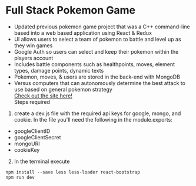 Full Stack Pokemon Game
===
* Updated previous pokemon game project that was a C++ command-line based into a web based application using React & Redux<br />
* UI allows users to select a team of pokemon to battle and level up as they win games<br />
* Google Auth so users can select and keep their pokemon within the players account<br />
* Includes battle components such as healthpoints, moves, element types, damage points, dynamic texts<br />
* Pokemon, moves, & users are stored in the back-end with MongoDB<br />
* Versus computers that can autonomously determine the best attack to use based on general pokemon strategy<br />
[Check out the site here!](https://whispering-savannah-71164.herokuapp.com/)<br />
Steps required
1. create a dev.js file with the required api keys for google, mongo, and cookie. In the file you'll need the following in the module.exports:<br />
* googleClientID<br />
* googleClientSecret<br />
* mongoURI<br />
* cookieKey<br />
2. In the terminal execute <br />
```
npm install --save less less-loader react-bootstrap
npm run dev
```
